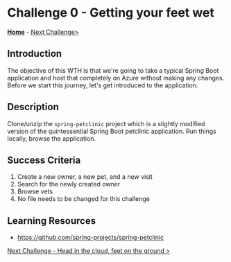 # Challenge 0 - Getting your feet wet

**[Home](../README.md)** - [Next Challenge>](./challenge-01.md)


## Introduction 

The objective of this WTH is that we're going to take a typical Spring Boot application and host that completely on Azure without making any changes. Before we start this journey, let's get introduced to the application. 


## Description

Clone/unzip the `spring-petclinic` project which is a slightly modified version of the quintessential Spring Boot petclinic application. Run things locally, browse the application. 

## Success Criteria

1. Create a new owner, a new pet, and a new visit 
1. Search for the newly created owner 
1. Browse vets
1. No file needs to be changed for this challenge


## Learning Resources

- https://github.com/spring-projects/spring-petclinic


[Next Challenge - Head in the cloud, feet on the ground >](./challenge-01.md)
